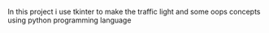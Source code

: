 In this project i use tkinter to make the traffic light and some oops concepts using python programming language
